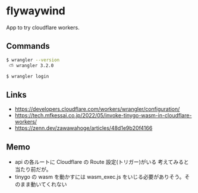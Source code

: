# flywaywind
App to try cloudflare workers.

## Commands
```bash
$ wrangler --version
 ⛅️ wrangler 3.2.0

$ wrangler login
```

## Links
- https://developers.cloudflare.com/workers/wrangler/configuration/
- https://tech.mfkessai.co.jp/2022/05/invoke-tinygo-wasm-in-cloudflare-workers/
- https://zenn.dev/zawawahoge/articles/48d1e9b20f4166

## Memo
- api の各ルートに Cloudflare の Route 設定(トリガー)がいる
  考えてみると当たり前だが。
- tinygo の wasm を動かすには wasm_exec.js をいじる必要がありそう。そのまま動いてくれない

